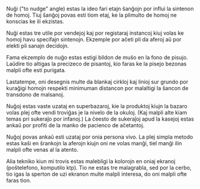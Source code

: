 Nuĝi ("to nudge" angle) estas la ideo fari etajn ŝanĝojn por influi la sintenon de homoj. Tiuj ŝanĝoj povas esti tiom etaj, ke la plimulto de homoj ne konscias ke ili ekzistas.

Nuĝi estas tre utile por vendejoj kaj por registaraj instancoj kiuj volas ke homoj havu specifajn sintenojn. Ekzemple por aĉeti pli da aferoj aŭ por elekti pli sanajn decidojn.

Fama ekzemplo de nuĝo estas estigi bildon de muŝo en la fono de pisujo. Laŭdire tio altigas la precizeco de pisantoj, kio faras ke la pisejo bezonas malpli ofte esti purigata.

Lastatempe, oni desegnis multe da blankaj cirkloj kaj linioj sur grundo por kuraĝigi homojn respekti minimuman distancon por malaltigi la ŝancon de transdono de malsanoj. 

Nuĝoj estas vaste uzataj en superbazaroj, kie la produktoj kiujn la bazaro volas plej ofte vendi troviĝas je la nivelo de la okuloj. (Kaj malpli alte kiam temas pri sukeraĵo por infanoj.) La ĉeesto de sukeraĵoj apud la kasejoj estas ankaŭ por profiti de la manko de pacienco de aĉetantoj.

Nuĝoj povas ankaŭ esti uzataj por onia persona vivo. La plej simpla metodo estas kaŝi en ŝrankojn la aferojn kiujn oni ne volas manĝi, tiel manĝi ilin malpli ofte venas al la atento.

Alia tekniko kiun mi trovis estas malebligi la kolorojn en oniaj ekranoj (poŝtelefono, komputilo ktp). Tio ne estas tre malagrabla, sed por la cerbo, tio igas la sperton de uzi ekranon multe malpli interesa, do oni malpli ofte faras tion.